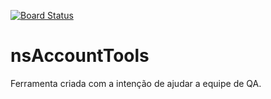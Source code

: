 [![Board Status](https://dev.azure.com/mathalves07winstore/291ae20d-def9-4aaf-b759-f6020903d573/25796528-ef13-40b9-9ae2-1d872479371f/_apis/work/boardbadge/bc1f847e-8ed3-4fd0-a8b9-e5f2a6492e4e?columnOptions=1)](https://dev.azure.com/mathalves07winstore/291ae20d-def9-4aaf-b759-f6020903d573/_boards/board/t/25796528-ef13-40b9-9ae2-1d872479371f/Microsoft.RequirementCategory/)
# nsAccountTools
Ferramenta criada com a intenção de ajudar a equipe de QA.